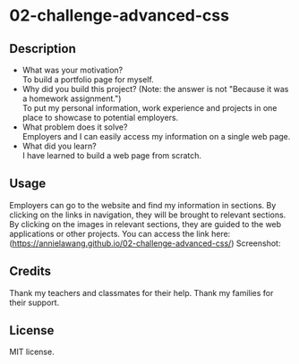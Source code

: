 # 02-challenge-advanced-css
## Description
- What was your motivation?  
  To build a portfolio page for myself.
- Why did you build this project? (Note: the answer is not "Because it was a homework assignment.")  
  To put my personal information, work experience and projects in one place to showcase to potential employers.
- What problem does it solve?  
  Employers and I can easily access my information on a single web page.
- What did you learn?  
  I have learned to build a web page from scratch.
## Usage
Employers can go to the website and find my information in sections. By clicking on the links in navigation, they will be brought to relevant sections. By clicking on the images in relevant sections, they are guided to the web applications or other projects. You can access the link here: (https://annielawang.github.io/02-challenge-advanced-css/)
Screenshot:
## Credits
Thank my teachers and classmates for their help. Thank my families for their support.
## License
MIT license.